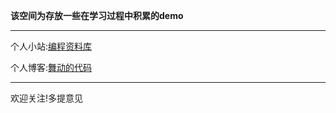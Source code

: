 **该空间为存放一些在学习过程中积累的demo**

***
个人小站:[编程资料库](http://www.coder163.com)

个人博客:[舞动的代码](http://www.cnblogs.com/coder163)

***
欢迎关注!多提意见